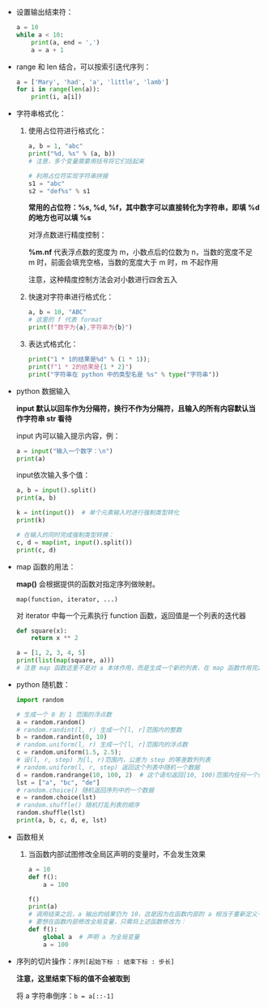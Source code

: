 + 设置输出结束符：

    ```python
    a = 10
    while a < 10:
        print(a, end = ',')
        a = a + 1

+ range 和 len 结合，可以按索引迭代序列：

    ```python
    a = ['Mary', 'had', 'a', 'little', 'lamb']
    for i in range(len(a)):
        print(i, a[i])
    ```

+ 字符串格式化：

    1. 使用占位符进行格式化：

        ```python
        a, b = 1, "abc"
        print("%d, %s" % (a, b))
        # 注意，多个变量需要用括号将它们括起来
        
        # 利用占位符实现字符串拼接
        s1 = "abc"
        s2 = "def%s" % s1
        ```

        **常用的占位符：%s, %d, %f，其中数字可以直接转化为字符串，即填 %d 的地方也可以填 %s**

        对浮点数进行精度控制：

        **%m.nf** 代表浮点数的宽度为 m，小数点后的位数为 n，当数的宽度不足 m 时，前面会填充空格，当数的宽度大于 m 时，m 不起作用

        注意，这种精度控制方法会对小数进行四舍五入

    2. 快速对字符串进行格式化：

        ```python
        a, b = 10, "ABC"
        # 这里的 f 代表 format
        print(f"数字为{a},字符串为{b}")
        ```
    
    3. 表达式格式化：
    
        ```python
        print("1 * 1的结果是%d" % (1 * 1));
        print(f"1 * 2的结果是{1 * 2}")
        print("字符串在 python 中的类型名是 %s" % type("字符串"))
        ```
    
+ python 数据输入

    **input 默认以回车作为分隔符，换行不作为分隔符，且输入的所有内容默认当作字符串 str 看待**

    input 内可以输入提示内容，例：

    ```python
    a = input("输入一个数字：\n")
    print(a)
    ```

    input依次输入多个值：

    ```python
    a, b = input().split()
    print(a, b)
    
    k = int(input())  # 单个元素输入时进行强制类型转化
    print(k)
    
    # 在输入的同时完成强制类型转换：
    c, d = map(int, input().split())
    print(c, d)
    ```

+ map 函数的用法：

    **map()** 会根据提供的函数对指定序列做映射。

    `map(function, iterator, ...)`

    对 iterator 中每一个元素执行 function 函数，返回值是一个列表的迭代器

    ```python
    def square(x):
        return x ** 2
    
    a = [1, 2, 3, 4, 5]
    print(list(map(square, a)))
    # 注意 map 函数这里不是对 a 本体作用，而是生成一个新的列表，在 map 函数作用完之后 a 的值仍为[1, 2, 3, 4, 5]
    ```

+ python 随机数：

    ```python
    import random
    
    # 生成一个 0 到 1 范围的浮点数
    a = random.random()
    # random.randint(l, r) 生成一个[l, r]范围内的整数
    b = random.randint(0, 10)
    # random.uniform(l, r) 生成一个[l, r]范围内的浮点数
    c = random.uniform(1.5, 2.5);
    # 设(l, r, step) 为[l, r)范围内，公差为 step 的等差数列列表
    # random.uniform(l, r, step) 返回这个列表中随机一个数据
    d = random.randrange(10, 100, 2)  # 这个语句返回[10, 100)范围内任何一个偶数
    lst = ["a", "bc", "de"]
    # random.choice() 随机返回序列中的一个数据
    e = random.choice(lst)
    # random.shuffle() 随机打乱列表的顺序
    random.shuffle(lst)
    print(a, b, c, d, e, lst)
    ```

+ 函数相关

    1. 当函数内部试图修改全局区声明的变量时，不会发生效果

        ```python
        a = 10
        def f():
            a = 100
        
        f()
        print(a)
        # 调用结束之后，a 输出的结果仍为 10，这是因为在函数内部的 a 相当于重新定义一个变量 a，与全局变量 a 没有关系
        # 要想在函数内部修改全局变量，只需将上述函数修改为：
        def f():
            global a  # 声明 a 为全局变量
            a = 100
        ```

+ 序列的切片操作：`序列[起始下标 : 结束下标 : 步长]`

    **注意，这里结束下标的值不会被取到**

    将 a 字符串倒序：`b = a[::-1]`













